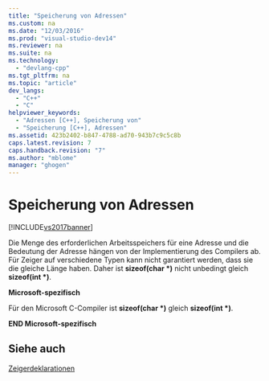 ```yaml
---
title: "Speicherung von Adressen"
ms.custom: na
ms.date: "12/03/2016"
ms.prod: "visual-studio-dev14"
ms.reviewer: na
ms.suite: na
ms.technology: 
  - "devlang-cpp"
ms.tgt_pltfrm: na
ms.topic: "article"
dev_langs: 
  - "C++"
  - "C"
helpviewer_keywords: 
  - "Adressen [C++], Speicherung von"
  - "Speicherung [C++], Adressen"
ms.assetid: 423b2402-b847-4788-ad70-943b7c9c5c8b
caps.latest.revision: 7
caps.handback.revision: "7"
ms.author: "mblome"
manager: "ghogen"
---
```

# Speicherung von Adressen
[!INCLUDE[vs2017banner](../assembler/inline/includes/vs2017banner.md)]

Die Menge des erforderlichen Arbeitsspeichers für eine Adresse und die Bedeutung der Adresse hängen von der Implementierung des Compilers ab.  Für Zeiger auf verschiedene Typen kann nicht garantiert werden, dass sie die gleiche Länge haben.  Daher ist **sizeof\(char \*\)** nicht unbedingt gleich **sizeof\(int \*\)**.  
  
 **Microsoft\-spezifisch**  
  
 Für den Microsoft C\-Compiler ist **sizeof\(char \*\)** gleich **sizeof\(int \*\)**.  
  
 **END Microsoft\-spezifisch**  
  
## Siehe auch  
 [Zeigerdeklarationen](../c-language/pointer-declarations.md)